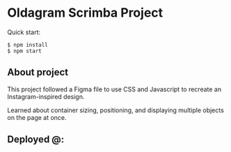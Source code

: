# Oldagram Scrimba Project

Quick start:

```
$ npm install
$ npm start
````

## About project

This project followed a Figma file to use CSS and Javascript to recreate an Instagram-inspired design. 

Learned about container sizing, positioning, and displaying multiple objects on the page at once. 

## Deployed @: 
